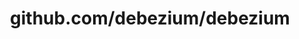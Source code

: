 ---
layout: post
title: github.com/debezium/debezium
categories: link
tags: [انگلیسی, برنامه‌نویسی]
---